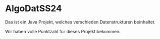 # AlgoDatSS24
Das ist ein Java Projekt, welches verschieden Datenstrukturen beinhaltet.

Wir haben volle Punktzahl für dieses Projekt bekommen.
